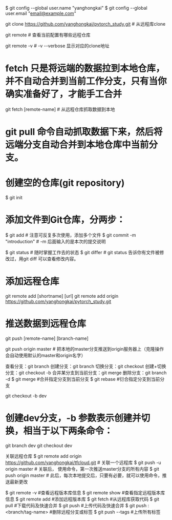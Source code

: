 $ git config --global user.name "yanghongkai"
$ git config --global user.email "email@example.com"

git clone https://github.com/yanghongkai/pytorch_study.git  # 从远程库clone

git remote  # 查看当前配置有哪些远程仓库

git remote -v #  -v --verbose 显示对应的clone地址

# fetch 只是将远端的数据拉到本地仓库，并不自动合并到当前工作分支，只有当你确实准备好了，才能手工合并
git fetch [remote-name]  # 从远程仓库抓取数据到本地

# git pull 命令自动抓取数据下来，然后将远端分支自动合并到本地仓库中当前分支。





# 创建空的仓库(git repository)
$ git init
# 添加文件到Git仓库，分两步：
$ git add <file> # 注意可反复多次使用，添加多个文件
$ git commit -m "introduction" # -m 后面输入的是本次的提交说明

$ git status     # 随时掌握工作去的状态
$ git differ     # git status 告诉你有文件被修改过，用git diff 可以查看修改内容。

# 添加远程仓库
git remote add [shortname] [url]
git remote add origin https://github.com/yanghongkai/pytorch_study.git

# 推送数据到远程仓库

git push [remote-name] [branch-name]

git push origin master # 把本地的master分支推送到origin服务器上（克隆操作会自动使用默认的master和origin名字）




查看分支：git branch
创建分支：git branch <name>
切换分支：git checkout <name>
创建+切换分支：git checkout -b <name>
合并某分支到当前分支：git merge <name>
删除分支：git branch -d <name>
$ git merge <branch>        #合并指定分支到当前分支
$ git rebase <branch>       #衍合指定分支到当前分支

git checkout -b dev
# 创建dev分支，-b 参数表示创建并切换，相当于以下两条命令：
git branch dev
git checkout dev

关联远程仓库
$ git remote add origin https://github.com/yanghongkai/tfcloud.git     # 关联一个远程库
$ git push -u origin master     # 关联后， 使用命令，第一次推送master分支的所有内容
$ git push origin master     #  此后，每次本地提交后，只要有必要，就可以使用命令，推送最新更改

$ git remote -v                   #查看远程版本库信息
$ git remote show <remote>        #查看指定远程版本库信息
$ git remote add <remote> <url>   #添加远程版本库
$ git fetch <remote>              #从远程库获取代码
$ git pull <remote> <branch>      #下载代码及快速合并
$ git push <remote> <branch>      #上传代码及快速合并
$ git push <remote> :<branch/tag-name>  #删除远程分支或标签
$ git push --tags                       #上传所有标签






